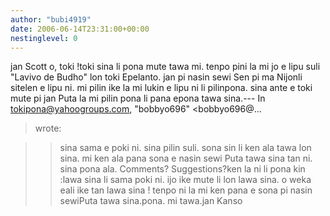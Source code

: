 ```yaml
---
author: "bubi4919"
date: 2006-06-14T23:31:00+00:00
nestinglevel: 0
---
```

jan Scott o, toki !toki sina li pona mute tawa mi. tenpo pini la mi jo e lipu suli "Lavivo de Budho" lon toki Epelanto. jan pi nasin sewi Sen pi ma Nijonli sitelen e lipu ni. mi pilin ike la mi lukin e lipu ni li pilinpona. sina ante e toki mute pi jan Puta la mi pilin pona li pana epona tawa sina.---
 In [tokipona@yahoogroups.com](mailto://tokipona@yahoogroups.com), "bobbyo696" <bobbyo696@...
> wrote:

>> sina sama e poki ni. sina pilin suli. sona sin li ken ala tawa lon
> sina. mi ken ala pana sona e nasin sewi Puta tawa sina tan ni. sina
> pona ala.
> Comments? Suggestions?ken la ni li pona kin :lawa sina li sama poki ni. ijo ike mute li lon lawa sina. o weka eali ike tan lawa sina ! tenpo ni la mi ken pana e sona pi nasin sewiPuta tawa sina.pona. mi tawa.jan Kanso
